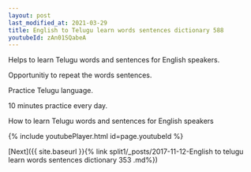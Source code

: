 ```yaml
---
layout: post
last_modified_at: 2021-03-29
title: English to Telugu learn words sentences dictionary 588 
youtubeId: zAn01SQabeA
---
```

 
 
Helps to learn Telugu words and sentences for English speakers.

Opportunitiy to repeat the words sentences. 

Practice Telugu language. 
 
10 minutes practice every day. 
 
How to learn Telugu words and sentences for English speakers 
 
{% include youtubePlayer.html id=page.youtubeId %}
 
 
[Next]({{ site.baseurl }}{% link  split1/_posts/2017-11-12-English to telugu learn words sentences dictionary 353 .md%})
 
